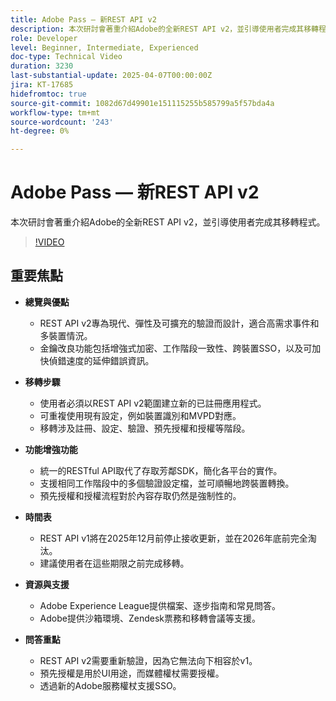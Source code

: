 ```yaml
---
title: Adobe Pass — 新REST API v2
description: 本次研討會著重介紹Adobe的全新REST API v2，並引導使用者完成其移轉程式。
role: Developer
level: Beginner, Intermediate, Experienced
doc-type: Technical Video
duration: 3230
last-substantial-update: 2025-04-07T00:00:00Z
jira: KT-17685
hidefromtoc: true
source-git-commit: 1082d67d49901e151115255b585799a5f57bda4a
workflow-type: tm+mt
source-wordcount: '243'
ht-degree: 0%

---
```



# Adobe Pass — 新REST API v2

本次研討會著重介紹Adobe的全新REST API v2，並引導使用者完成其移轉程式。

>[!VIDEO](https://video.tv.adobe.com/v/3457461/?learn=on&enablevpops)

## 重要焦點

* **總覽與優點**

   * REST API v2專為現代、彈性及可擴充的驗證而設計，適合高需求事件和多裝置情況。
   * 金鑰改良功能包括增強式加密、工作階段一致性、跨裝置SSO，以及可加快偵錯速度的延伸錯誤資訊。

* **移轉步驟**

   * 使用者必須以REST API v2範圍建立新的已註冊應用程式。
   * 可重複使用現有設定，例如裝置識別和MVPD對應。
   * 移轉涉及註冊、設定、驗證、預先授權和授權等階段。

* **功能增強功能**

   * 統一的RESTful API取代了存取芳鄰SDK，簡化各平台的實作。
   * 支援相同工作階段中的多個驗證設定檔，並可順暢地跨裝置轉換。
   * 預先授權和授權流程對於內容存取仍然是強制性的。

* **時間表**

   * REST API v1將在2025年12月前停止接收更新，並在2026年底前完全淘汰。
   * 建議使用者在這些期限之前完成移轉。

* **資源與支援**

   * Adobe Experience League提供檔案、逐步指南和常見問答。
   * Adobe提供沙箱環境、Zendesk票務和移轉會議等支援。

* **問答重點**

   * REST API v2需要重新驗證，因為它無法向下相容於v1。
   * 預先授權是用於UI用途，而媒體權杖需要授權。
   * 透過新的Adobe服務權杖支援SSO。

